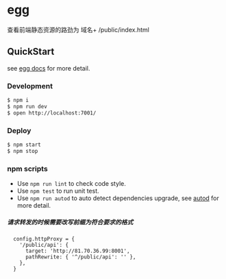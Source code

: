 # egg

查看前端静态资源的路劲为  域名+ /public/index.html

## QuickStart

<!-- add docs here for user -->

see [egg docs][egg] for more detail.

### Development

```bash
$ npm i
$ npm run dev
$ open http://localhost:7001/
```

### Deploy

```bash
$ npm start
$ npm stop
```

### npm scripts

- Use `npm run lint` to check code style.
- Use `npm test` to run unit test.
- Use `npm run autod` to auto detect dependencies upgrade, see [autod](https://www.npmjs.com/package/autod) for more detail.


[egg]: https://eggjs.org


##### 请求转发的时候需要改写前缀为符合要求的格式
```
  config.httpProxy = {
    '/public/api': {
      target: 'http://81.70.36.99:8001',
      pathRewrite: { '^/public/api': '' },
    },
  }
```